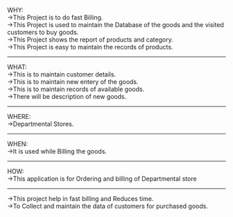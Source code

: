 




WHY:<br>
   ->This Project is to do fast Billing.<br>
   ->This Project is used to maintain the  Database of the goods and the visited customers to buy goods.<br>
   ->This Project shows the report of products and category.<br>
   ->This Project is easy to maintain the records of products.<hr>
   
   
   
WHAT:<br>
    ->This is to maintain customer details.<br>
    ->This is to maintain new entery of the goods.<br>
    ->This is to maintain records of available goods.<br>
    ->There will be description of new goods.<hr>
   
   
  
WHERE:<br>
    ->Departmental Stores.<hr>
    
		 
		 
WHEN:<br>
    ->It is used while Billing the goods.<hr> 
    
    
    
HOW:<br>
    ->This application is for Ordering and billing of Departmental store<hr>
    
    
    
->This project help in fast billing and Reduces time.<br>
->To Collect and maintain the data of customers for purchased goods.<br>    
